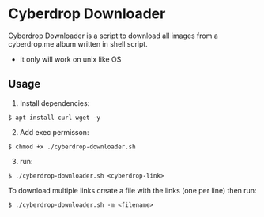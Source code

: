 # Cyberdrop Downloader

Cyberdrop Downloader is a script to download all images from a cyberdrop.me album written in shell script.
- It only will work on unix like OS

## Usage

1. Install dependencies:
```shell
$ apt install curl wget -y
```

2. Add exec permisson:
```shell
$ chmod +x ./cyberdrop-downloader.sh
```
3. run:
```shell
$ ./cyberdrop-downloader.sh <cyberdrop-link>
```
To download multiple links create a file with the links (one per line) then run:
```shell
$ ./cyberdrop-downloader.sh -m <filename>
```

